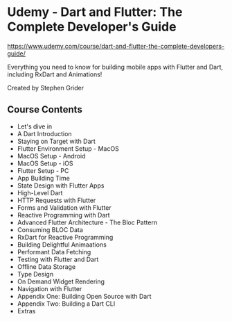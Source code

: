 # Udemy - Dart and Flutter: The Complete Developer's Guide

https://www.udemy.com/course/dart-and-flutter-the-complete-developers-guide/

Everything you need to know for building mobile apps with Flutter and Dart, including RxDart and Animations!

Created by Stephen Grider

## Course Contents

* Let's dive in
* A Dart Introduction
* Staying on Target with Dart
* Flutter Environment Setup - MacOS
* MacOS Setup - Android
* MacOS Setup - iOS
* Flutter Setup - PC
* App Building Time
* State Design with Flutter Apps
* High-Level Dart
* HTTP Requests with Flutter
* Forms and Validation with Flutter
* Reactive Programming with Dart
* Advanced Flutter Architecture - The Bloc Pattern
* Consuming BLOC Data
* RxDart for Reactive Programming
* Building Delightful Animaations
* Performant Data Fetching
* Testing with Flutter and Dart
* Offline Data Storage
* Type Design
* On Demand Widget Rendering
* Navigation with Flutter
* Appendix One: Building Open Source with Dart
* Appendix Two: Building a Dart CLI
* Extras


